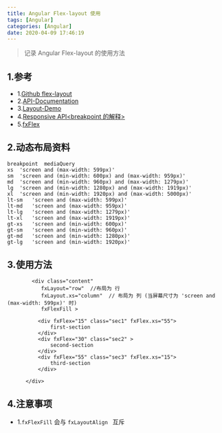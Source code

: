 ```yaml
---
title: Angular Flex-layout 使用
tags: [Angular]
categories: [Angular]
date: 2020-04-09 17:46:19
---
```



> 记录 Angular Flex-layout 的使用方法

<!-- more -->

## 1.参考
* 1.[Github flex-layout](https://github.com/angular/flex-layout)
* 2.[API-Documentation](https://github.com/angular/flex-layout/wiki/API-Documentation)
* 3.[Layout-Demo](https://tburleson-layouts-demos.firebaseapp.com/#/responsive)
* 4.[Responsive API<breakpoint 的解释>](https://github.com/angular/flex-layout/wiki/Responsive-API)
* 5.[fxFlex](https://github.com/angular/flex-layout/wiki/fxFlex-API)

## 2.动态布局资料
```
breakpoint	mediaQuery
xs	'screen and (max-width: 599px)'
sm	'screen and (min-width: 600px) and (max-width: 959px)'
md	'screen and (min-width: 960px) and (max-width: 1279px)'
lg	'screen and (min-width: 1280px) and (max-width: 1919px)'
xl	'screen and (min-width: 1920px) and (max-width: 5000px)'
lt-sm	'screen and (max-width: 599px)'
lt-md	'screen and (max-width: 959px)'
lt-lg	'screen and (max-width: 1279px)'
lt-xl	'screen and (max-width: 1919px)'
gt-xs	'screen and (min-width: 600px)'
gt-sm	'screen and (min-width: 960px)'
gt-md	'screen and (min-width: 1280px)'
gt-lg	'screen and (min-width: 1920px)'
```

## 3.使用方法

```
		<div class="content" 
           fxLayout="row"  //布局为 行
           fxLayout.xs="column"  // 布局为 列 (当屏幕尺寸为 'screen and (max-width: 599px)' 时)
           fxFlexFill >
           
          <div fxFlex="15" class="sec1" fxFlex.xs="55">
              first-section
          </div>
          <div fxFlex="30" class="sec2" >
              second-section
          </div>
          <div fxFlex="55" class="sec3" fxFlex.xs="15">
              third-section
          </div>
          
      </div>

```

## 4.注意事项
* 1.`fxFlexFill` 会与 `fxLayoutAlign ` 互斥